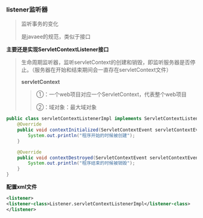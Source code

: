 ### listener**监听器**

> 监听事务的变化
>
> 是javaee的规范，类似于接口

**主要还是实现ServletContextListener接口**

> 生命周期监听器，监听servletContext的创建和销毁，即监听服务器是否停止。（服务器在开始和结束期间会一直存在servletContext文件）
>
> **servletContext**
>
> > ①：一个web项目对应一个ServletContext，代表整个web项目
> >
> > ②：域对象：最大域对象

```java
public class servletContextListenerImpl implements ServletContextListener {
    @Override
    public void contextInitialized(ServletContextEvent servletContextEvent) {
        System.out.println("程序开始的时候被创建");
    }

    @Override
    public void contextDestroyed(ServletContextEvent servletContextEvent) {
        System.out.println("程序结束的时候被销毁");
    }
}
```

**配置xml文件**

```xml
<listener>
<listener-class>Listener.servletContextListenerImpl</listener-class>
</listener> 
```